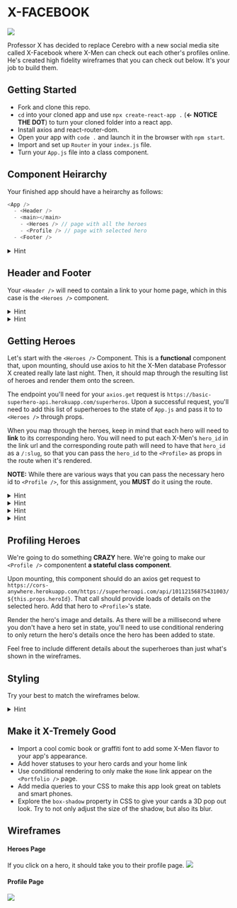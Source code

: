 # X-FACEBOOK

![](https://media.giphy.com/media/loAnHAy04UviE/giphy.gif)

Professor X has decided to replace Cerebro with a new social media site called X-Facebook where X-Men can check out each other's profiles online. He's created high fidelity wireframes that you can check out below. It's your job to build them.

## Getting Started
- Fork and clone this repo.
- `cd` into your cloned app and use `npx create-react-app .` (**<- NOTICE THE DOT**) to turn your cloned folder into a react app.
- Install axios and react-router-dom.
- Open your app with `code .` and launch it in the browser with `npm start`.
- Import and set up `Router` in your `index.js` file.
- Turn your `App.js` file into a class component.

## Component Heirarchy
Your finished app should have a heirarchy as follows:

```js
<App /> 
  - <Header />
  - <main></main>
    - <Heroes /> // page with all the heroes
    - <Profile /> // page with selected hero
  - <Footer />
```

<details><summary>Hint</summary>
  
  Don't forget to import axios from axios and Route from react-router-dom in your App.js!

</details>

## Header and Footer 
Your `<Header />` will need to contain a link to your home page, which in this case is the `<Heroes />` component. 

<details><summary>Hint</summary>
  
  Don't forget to import Link from react-router-dom!

</details>

<details><summary>Hint</summary>
  
  When you set up the Route path for `<Heroes />`, remember that the paths for home pages must be exact!

</details>

## Getting Heroes 
Let's start with the `<Heroes />` Component. This is a **functional** component that, upon mounting, should use axios to hit the X-Men database Professor X created really late last night. Then, it should map through the resulting list of heroes and render them onto the screen.

The endpoint you'll need for your `axios.get` request is `https://basic-superhero-api.herokuapp.com/superheros`. Upon a successful request, you'll need to add this list of superheroes to the state of `App.js` and pass it to to `<Heroes />` through props.

When you map through the heroes, keep in mind that each hero will need to **link** to its corresponding hero. You will need to put each X-Men's `hero_id` in the link url and the corresponding route path will need to have that `hero_id` as a `/:slug`, so that you can pass the `hero_id` to the `<Profile>` as props in the route when it's rendered.

**NOTE:** While there are various ways that you can pass the necessary hero id to `<Profile />`, for this assignment, you **MUST** do it using the route.

<details><summary>Hint</summary>
  
  Don't forget to import Link from react-router-dom!
  
</details>

<details><summary>Hint</summary>
  
  When you map through each hero, you will need to wrap each hero `<div>` with a `<Link>`
  
</details>

<details><summary>Hint</summary>
  
  In that last hint, this is what I was talking about specifically.
  
  ```
  props.heroes.map(hero => (
    <Link to={`/${hero.hero_id}`} key={hero.id} >
      // hero details
    </Link>
  ))
  ```
  
  
</details>

<details><summary>Hint</summary>
  
  Confused about passing the `hero_id` as props through the route? Review the [Advanced Router lesson](https://git.generalassemb.ly/sei-nyc-dinosaurs/Advanced-React-Router).
  
</details>

## Profiling Heroes
We're going to do something **CRAZY** here. We're going to make our `<Profile />` componentent **a stateful class component**.

Upon mounting, this component should do an axios get request to `https://cors-anywhere.herokuapp.com/https://superheroapi.com/api/10112156875431003/${this.props.heroId}`. That call should provide loads of details on the selected hero. Add that hero to `<Profile>`'s state.

Render the hero's image and details. As there will be a millisecond where you don't have a hero set in state, you'll need to use conditional rendering to only return the hero's details once the hero has been added to state.

Feel free to include different details about the superheroes than just what's shown in the wireframes.

## Styling
Try your best to match the wireframes below.

<details><summary>Hint</summary>
  
CSS Grid is a great solution for the `<Heroes />` layout. Something similar to the Chonky Cat HW or the Madlib Giphy Wall HW should work here.
  
</details>

## Make it X-Tremely Good
- Import a cool comic book or graffiti font to add some X-Men flavor to your app's appearance.
- Add hover statuses to your hero cards and your home link
- Use conditional rendering to only make the `Home` link appear on the `<Portfolio />` page.
- Add media queries to your CSS to make this app look great on tablets and smart phones.
- Explore the `box-shadow` property in CSS to give your cards a 3D pop out look. Try to not only adjust the size of the shadow, but also its blur.

## Wireframes

#### Heroes Page
If you click on a hero, it should take you to their profile page.
![](https://res.cloudinary.com/briandanger/image/upload/v1571231252/screencapture-localhost-3001-2019-10-16-09_04_43_gegz6e.png)

#### Profile Page
![](https://res.cloudinary.com/briandanger/image/upload/v1571230954/screencapture-localhost-3001-339-2019-10-16-09_00_44_obwk73.png)
